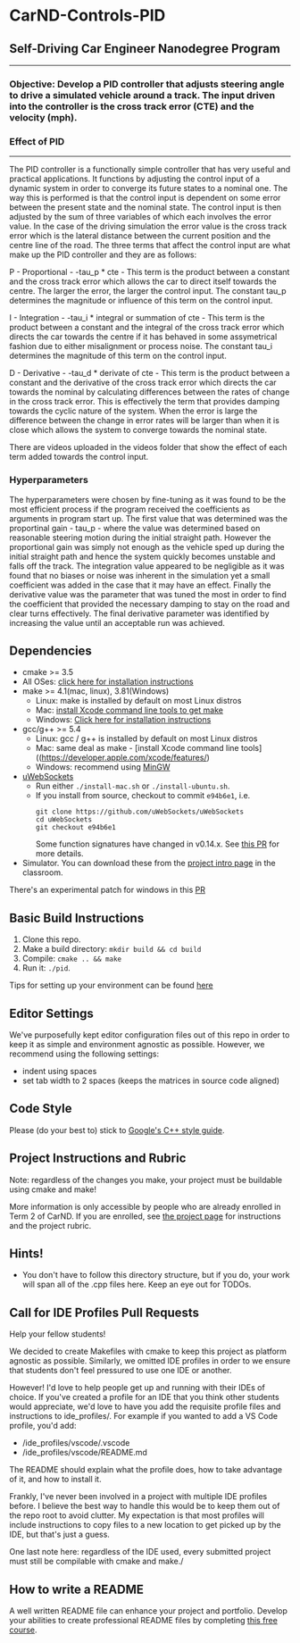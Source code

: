 # CarND-Controls-PID
## Self-Driving Car Engineer Nanodegree Program

---
### Objective: Develop a PID controller that adjusts steering angle to drive a simulated vehicle around a track. The input driven into the controller is the cross track error (CTE) and the velocity (mph).  


### Effect of PID
---
The PID controller is a functionally simple controller that has very useful and practical applications. It functions by adjusting the control input of a dynamic system in order to converge its future states to a nominal one. The way this is performed is that the control input is dependent on some error between the present state and the nominal state. The control input is then adjusted by the sum of three variables of which each involves the error value. In the case of the driving simulation the error value is the cross track error which is the lateral distance between the current position and the centre line of the road. The three terms that affect the control input are what make up the PID controller and they are as follows:

P - Proportional - -tau_p * cte - This term is the product between a constant and the cross track error which allows the car to direct itself towards the centre. The larger the error, the larger the control input. The constant tau_p determines the magnitude or influence of this term on the control input.

I - Integration - -tau_i * integral or summation of cte - This term is the product between a constant and the integral of the cross track error which directs the car towards the centre if it has behaved in some assymetrical fashion due to either misalignment or process noise. The constant tau_i determines the magnitude of this term on the control input. 

D - Derivative - -tau_d * derivate of cte - This term is the product between a constant and the derivative of the cross track error which directs the car towards the nominal by calculating differences between the rates of change in the cross track error. This is effectively the term that provides damping towards the cyclic nature of the system. When the error is large the difference between the change in error rates will be larger than when it is close which allows the system to converge towards the nominal state.

There are videos uploaded in the videos folder that show the effect of each term added towards the control input.

### Hyperparameters
The hyperparameters were chosen by fine-tuning as it was found to be the most efficient process if the program received the coefficients as arguments in program start up. The first value that was determined was the proportinal gain - tau_p - where the value was determined based on reasonable steering motion during the initial straight path. However the proportional gain was simply not enough as the vehicle sped up during the initial straight path and hence the system quickly becomes unstable and falls off the track. The integration value appeared to be negligible as it was found that no biases or noise was inherent in the simulation yet a small coefficient was added in the case that it may have an effect. Finally the derivative value was the parameter that was tuned the most in order to find the coefficient that provided the necessary damping to stay on the road and clear turns effectively. The final derivative parameter was identified by increasing the value until an acceptable run was achieved.


## Dependencies

* cmake >= 3.5
 * All OSes: [click here for installation instructions](https://cmake.org/install/)
* make >= 4.1(mac, linux), 3.81(Windows)
  * Linux: make is installed by default on most Linux distros
  * Mac: [install Xcode command line tools to get make](https://developer.apple.com/xcode/features/)
  * Windows: [Click here for installation instructions](http://gnuwin32.sourceforge.net/packages/make.htm)
* gcc/g++ >= 5.4
  * Linux: gcc / g++ is installed by default on most Linux distros
  * Mac: same deal as make - [install Xcode command line tools]((https://developer.apple.com/xcode/features/)
  * Windows: recommend using [MinGW](http://www.mingw.org/)
* [uWebSockets](https://github.com/uWebSockets/uWebSockets)
  * Run either `./install-mac.sh` or `./install-ubuntu.sh`.
  * If you install from source, checkout to commit `e94b6e1`, i.e.
    ```
    git clone https://github.com/uWebSockets/uWebSockets 
    cd uWebSockets
    git checkout e94b6e1
    ```
    Some function signatures have changed in v0.14.x. See [this PR](https://github.com/udacity/CarND-MPC-Project/pull/3) for more details.
* Simulator. You can download these from the [project intro page](https://github.com/udacity/self-driving-car-sim/releases) in the classroom.

There's an experimental patch for windows in this [PR](https://github.com/udacity/CarND-PID-Control-Project/pull/3)

## Basic Build Instructions

1. Clone this repo.
2. Make a build directory: `mkdir build && cd build`
3. Compile: `cmake .. && make`
4. Run it: `./pid`. 

Tips for setting up your environment can be found [here](https://classroom.udacity.com/nanodegrees/nd013/parts/40f38239-66b6-46ec-ae68-03afd8a601c8/modules/0949fca6-b379-42af-a919-ee50aa304e6a/lessons/f758c44c-5e40-4e01-93b5-1a82aa4e044f/concepts/23d376c7-0195-4276-bdf0-e02f1f3c665d)

## Editor Settings

We've purposefully kept editor configuration files out of this repo in order to
keep it as simple and environment agnostic as possible. However, we recommend
using the following settings:

* indent using spaces
* set tab width to 2 spaces (keeps the matrices in source code aligned)

## Code Style

Please (do your best to) stick to [Google's C++ style guide](https://google.github.io/styleguide/cppguide.html).

## Project Instructions and Rubric

Note: regardless of the changes you make, your project must be buildable using
cmake and make!

More information is only accessible by people who are already enrolled in Term 2
of CarND. If you are enrolled, see [the project page](https://classroom.udacity.com/nanodegrees/nd013/parts/40f38239-66b6-46ec-ae68-03afd8a601c8/modules/f1820894-8322-4bb3-81aa-b26b3c6dcbaf/lessons/e8235395-22dd-4b87-88e0-d108c5e5bbf4/concepts/6a4d8d42-6a04-4aa6-b284-1697c0fd6562)
for instructions and the project rubric.

## Hints!

* You don't have to follow this directory structure, but if you do, your work
  will span all of the .cpp files here. Keep an eye out for TODOs.

## Call for IDE Profiles Pull Requests

Help your fellow students!

We decided to create Makefiles with cmake to keep this project as platform
agnostic as possible. Similarly, we omitted IDE profiles in order to we ensure
that students don't feel pressured to use one IDE or another.

However! I'd love to help people get up and running with their IDEs of choice.
If you've created a profile for an IDE that you think other students would
appreciate, we'd love to have you add the requisite profile files and
instructions to ide_profiles/. For example if you wanted to add a VS Code
profile, you'd add:

* /ide_profiles/vscode/.vscode
* /ide_profiles/vscode/README.md

The README should explain what the profile does, how to take advantage of it,
and how to install it.

Frankly, I've never been involved in a project with multiple IDE profiles
before. I believe the best way to handle this would be to keep them out of the
repo root to avoid clutter. My expectation is that most profiles will include
instructions to copy files to a new location to get picked up by the IDE, but
that's just a guess.

One last note here: regardless of the IDE used, every submitted project must
still be compilable with cmake and make./

## How to write a README
A well written README file can enhance your project and portfolio.  Develop your abilities to create professional README files by completing [this free course](https://www.udacity.com/course/writing-readmes--ud777).

